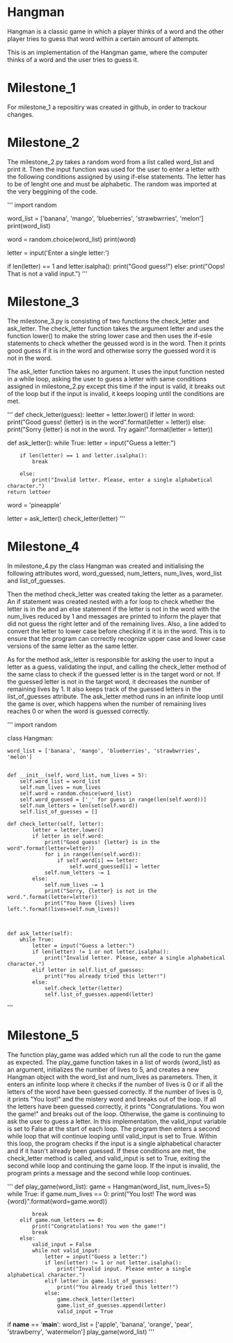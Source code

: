 # Hangman
Hangman is a classic game in which a player thinks of a word and the other player tries to guess that word within a certain amount of attempts.

This is an implementation of the Hangman game, where the computer thinks of a word and the user tries to guess it. 

# Milestone_1
For milestone_1 a repositiry was created in github, in order to trackour changes.

# Milestone_2
The milestone_2.py takes a random word from a list called word_list and print it. Then the input function was used for the user to enter a letter with the following conditions assigned by using if-else statements. The letter has to be of lenght one and must be alphabetic. The random was imported at the very beggining of the code.

'''
import random

word_list = ['banana', 'mango', 'blueberries', 'strawbwrries', 'melon']
print(word_list)

word = random.choice(word_list)
print(word)

letter = input('Enter a single letter:')

if len(letter) == 1 and letter.isalpha():
    print("Good guess!")
else:
    print("Oops! That is not a valid input.")
'''

# Milestone_3
The milestone_3.py is consisting of two functions the check_letter and ask_letter. The check_letter function takes the argument letter and uses the function lower() to make the string lower case and then uses the if-esle statements to check whether the geussed word is in the word. Then it prints good guess if it is in the word and otherwise sorry the guessed word it is not in the word.

The ask_letter function takes no argument. It uses the input function nested in a while loop, asking the user to guess a letter with same conditions assigned in milestone_2.py except this time if the input is valid, it breaks out of the loop but if the input is invalid, it keeps looping until the conditions are met.

'''
def check_letter(guess):
    leetter = letter.lower()
    if letter in word:
        print("Good guess! {letter} is in the word".format(letter = letter))
    else:
        print("Sorry {letter} is not in the word. Try again!".format(letter = letter))

def ask_letter():
    while True:
        letter = input("Guess a letter:")

        if len(letter) == 1 and letter.isalpha():
            break

        else:
            print("Invalid letter. Please, enter a single alphabetical character.")
    return letteer

word = 'pineapple'

letter = ask_letter()
check_letter(letter)
'''
# Milestone_4
In milestone_4.py the class Hangman was created and initialising the following attributes word, word_guessed, num_letters, num_lives, word_list and list_of_guesses.

Then the method check_letter was created taking the letter as a parameter. An if statement was created nested with a for loop to check whether the letter is in the  and an else statement if the letter is not in the word with the num_lives reduced by 1 and messages are printed to inform the player that did not guess the right letter and of the remaining lives. Also, a line added to convert the letter to lower case before checking if it is in the word. This is to ensure that the program can correctly recognize upper case and lower case versions of the same letter as the same letter.

As for the method ask_letter is responsible for asking the user to input a letter as a guess, validating the input, and calling the check_letter method of the same class to check if the guessed letter is in the target word or not. If the guessed letter is not in the target word, it decreases the number of remaining lives by 1. It also keeps track of the guessed letters in the list_of_guesses attribute. The ask_letter method runs in an infinite loop until the game is over, which happens when the number of remaining lives reaches 0 or when the word is guessed correctly. 

'''
import random

class Hangman:

    word_list = ['banana', 'mango', 'blueberries', 'strawbwrries', 'melon']


    def __init__(self, word_list, num_lives = 5):
        self.word_list = word_list
        self.num_lives = num_lives
        self.word = random.choice(word_list)
        self.word_guessed = ['_' for guess in range(len(self.word))]
        self.num_letters = len(set(self.word))
        self.list_of_guesses = []

    def check_letter(self, letter):
            letter = letter.lower()
            if letter in self.word:
                print("Good guess! {letter} is in the word".format(letter=letter))
                for i in range(len(self.word)):
                    if self.word[i] == letter:
                        self.word_guessed[i] = letter
                self.num_letters -= 1
            else:
                self.num_lives -= 1
                print("Sorry, {letter} is not in the word.".format(letter=letter))
                print("You have {lives} lives left.".format(lives=self.num_lives))



    def ask_letter(self):
        while True:
            letter = input("Guess a letter:")
            if len(letter) != 1 or not letter.isalpha():
                print("Invalid letter. Please, enter a single alphabetical character.")
            elif letter in self.list_of_guesses:
                print("You already tried this letter!")
            else:
                self.check_letter(letter)
                self.list_of_guesses.append(letter) 
'''
# Milestone_5
The function play_game was added which run all the code to run the game as expected.
The play_game function takes in a list of words (word_list) as an argument, initializes the number of lives to 5, and creates a new Hangman object with the word_list and num_lives as parameters. Then, it enters an infinite loop where it checks if the number of lives is 0 or if all the letters of the word have been guessed correctly. If the number of lives is 0, it prints "You lost!" and the mistery word and breaks out of the loop. If all the letters have been guessed correctly, it prints "Congratulations. You won the game!" and breaks out of the loop. Otherwise, the game is continuing to ask the user to guess a letter.
In this implementation, the valid_input variable is set to False at the start of each loop. The program then enters a second while loop that will continue looping until valid_input is set to True. Within this loop, the program checks if the input is a single alphabetical character and if it hasn't already been guessed. If these conditions are met, the check_letter method is called, and valid_input is set to True, exiting the second while loop and continuing the game loop. If the input is invalid, the program prints a message and the second while loop continues.

'''
def play_game(word_list):
    game = Hangman(word_list, num_lives=5)
    while True:
        if game.num_lives == 0:
            print("You lost! The word was {word}".format(word=game.word))

            break
        elif game.num_letters == 0:
            print("Congratulations! You won the game!")
            break
        else:
            valid_input = False
            while not valid_input:
                letter = input("Guess a letter:")
                if len(letter) != 1 or not letter.isalpha():
                    print("Invalid input. Please enter a single alphabetical character.")
                elif letter in game.list_of_guesses:
                    print("You already tried this letter!")
                else:
                    game.check_letter(letter)
                    game.list_of_guesses.append(letter)
                    valid_input = True

if __name__ == '__main__':
    word_list = ['apple', 'banana', 'orange', 'pear', 'strawberry', 'watermelon']
    play_game(word_list)
'''

